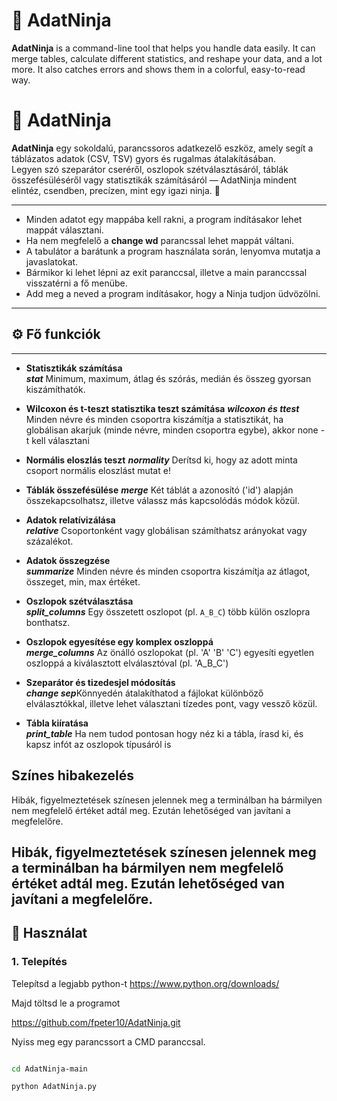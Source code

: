 # 🥷 AdatNinja
**AdatNinja** is a command-line tool that helps you handle data easily. It can merge tables, calculate different statistics, and reshape your data, and a lot more. It also catches errors and shows them in a colorful, easy-to-read way.

# 🥷 AdatNinja

**AdatNinja** egy sokoldalú, parancssoros adatkezelő eszköz, amely segít a táblázatos adatok (CSV, TSV) gyors és rugalmas átalakításában.  
Legyen szó szeparátor cseréről, oszlopok szétválasztásáról, táblák összefésüléséről vagy statisztikák számításáról — AdatNinja mindent elintéz, csendben, precízen, mint egy igazi ninja. 🥷

---
- Minden adatot egy mappába kell rakni, a program indításakor lehet mappát választani.
- Ha nem megfelelő a **change wd** parancssal lehet mappát váltani.
- A tabulátor a barátunk a program használata során, lenyomva mutatja a javaslatokat. 
- Bármikor ki lehet lépni az exit paranccsal, illetve a main paranccssal visszatérni a fő menübe.
- Add meg a neved a program indításakor, hogy a Ninja tudjon üdvözölni.
---

## ⚙️ Fő funkciók
---
- **Statisztikák számítása**  
      ***stat*** Minimum, maximum, átlag és szórás, medián és összeg gyorsan kiszámíthatók.
  
- **Wilcoxon és t-teszt statisztika teszt számítása** 
      ***wilcoxon és ttest*** Minden névre és minden csoportra kiszámítja a statisztikát, ha globálisan akarjuk (minde névre, minden csoportra egybe), akkor none -t kell választani
  
- **Normális eloszlás teszt** 
      ***normality*** Derítsd ki, hogy az adott minta csoport normális eloszlást mutat e!
  
- **Táblák összefésülése** 
      ***merge*** Két táblát a azonosító ('id') alapján összekapcsolhatsz, illetve válassz más kapcsolódás módok közül.
  
- **Adatok relatívizálása**  
     ***relative*** Csoportonként vagy globálisan számíthatsz arányokat vagy százalékot.
  
- **Adatok összegzése**  
     ***summarize*** Minden névre és minden csoportra kiszámítja az átlagot, összeget, min, max értéket.

- **Oszlopok szétválasztása**  
      ***split_columns*** Egy összetett oszlopot (pl. `A_B_C`) több külön oszlopra bonthatsz.

- **Oszlopok egyesítése egy komplex oszloppá**  
      ***merge_columns*** Az önálló oszlopokat (pl. 'A' 'B' 'C') egyesíti egyetlen oszloppá a kiválasztott elválasztóval (pl. 'A_B_C')
  
- **Szeparátor és tizedesjel módosítás**  
      ***change sep***Könnyedén átalakíthatod a fájlokat különböző elválasztókkal, illetve lehet választani tízedes pont, vagy vessző közül.
  
- **Tábla kiíratása**  
      ***print_table*** Ha nem tudod pontosan hogy néz ki a tábla, írasd ki, és kapsz infót az oszlopok típusáról is


## Színes hibakezelés  
  Hibák, figyelmeztetések színesen jelennek meg a terminálban ha bármilyen nem megfelelő értéket adtál meg. Ezután lehetőséged van javítani a megfelelőre.
  
## 
  Hibák, figyelmeztetések színesen jelennek meg a terminálban ha bármilyen nem megfelelő értéket adtál meg. Ezután lehetőséged van javítani a megfelelőre.
---

## 🚀 Használat

### 1. Telepítés

Telepítsd a legjabb python-t https://www.python.org/downloads/

Majd töltsd le a programot

https://github.com/fpeter10/AdatNinja.git

Nyiss meg egy parancssort a CMD paranccsal.

```bash

cd AdatNinja-main

python AdatNinja.py
